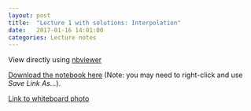 ```yaml
---
layout: post
title:  "Lecture 1 with solutions: Interpolation" 
date:   2017-01-16 14:01:00
categories: Lecture notes
---
```


View directly using [nbviewer](http://nbviewer.jupyter.org/url/taupalosaurus.notk.org/imperialCollege/tests_gh/interpolation%20solutions.ipynb)

[Download the notebook here](http://raw.githubusercontent.com/ggorman/Numerical-methods-1/master/notebook/interpolation%2Bsolutions.ipynb) (Note: you may need to right-click and use *Save Link As...*).

[Link to whiteboard photo](http://taupalosaurus.notk.org/imperialCollege/NM1/20170116_160906.jpg)
